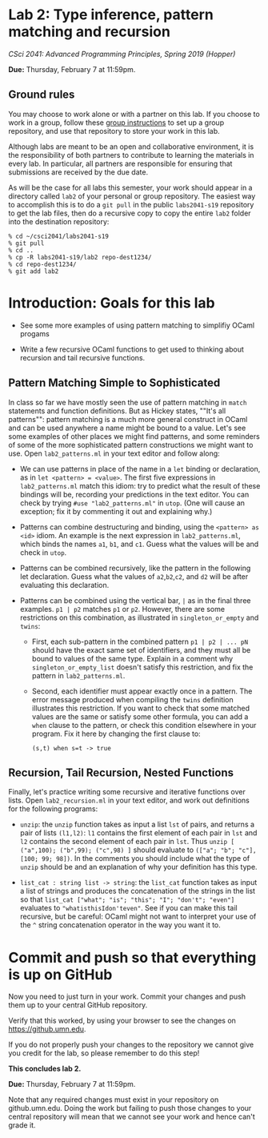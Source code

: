 # Lab 2: Type inference, pattern matching and recursion

*CSci 2041: Advanced Programming Principles, Spring 2019 (Hopper)*

**Due:** Thursday, February 7 at 11:59pm.


## Ground rules

You may choose to work alone or with a partner on this lab. If you choose to work in a group, follow these [group instructions](group-instructions.md) to set up a group repository, and use that repository to store your work in this lab.

Although labs are meant to be an open and collaborative environment, it is the
responsibility of both partners to contribute to learning the materials in every
lab. In particular, all partners are responsible for ensuring that submissions
are received by the due date.

As will be the case for all labs this semester, your work should appear in a directory called `lab2` of your personal or group repository.  The easiest way to accomplish this is to do a `git pull` in the public `labs2041-s19` repository to get the lab files, then do a recursive copy to copy the entire `lab2` folder into the destination repository:

```
% cd ~/csci2041/labs2041-s19
% git pull
% cd ..
% cp -R labs2041-s19/lab2 repo-dest1234/
% cd repo-dest1234/
% git add lab2
```

# Introduction: Goals for this lab


+ See some more examples of using pattern matching to simplifiy
  OCaml progams

+ Write a few recursive OCaml functions to get used to thinking about
  recursion and tail recursive functions.

## Pattern Matching Simple to Sophisticated

In class so far we have mostly seen the use of pattern matching in
`match` statements and function definitions.  But as Hickey states,
""It's all patterns"": pattern matching is a much more general
construct in OCaml and can be used anywhere a name might be bound to a
value.  Let's see some examples of other places we might find
patterns, and some reminders of some of the more sophisticated pattern
constructions we might want to use.  Open `lab2_patterns.ml` in your
text editor and follow along:

+ We can use patterns in place of the name in a `let` binding or
  declaration, as in `let <pattern> = <value>`.  The first five
  expressions in `lab2_patterns.ml` match this idiom: try to predict
  what the result of these bindings will be, recording your
  predictions in the text editor.  You can check by trying `#use
  "lab2_patterns.ml"` in `utop`.   (One will cause an exception; fix
  it by commenting it out and explaining why.)

+ Patterns can combine destructuring and binding, using the `<pattern>
  as <id>` idiom.  An example is the next expression in
  `lab2_patterns.ml`, which binds the names `a1`, `b1`, and `c1`.  Guess
  what the values will be and check in `utop`.

+ Patterns can be combined recursively, like the pattern in the
  following let declaration.  Guess what the values of `a2`,`b2`,`c2`,
  and `d2` will be after evaluating this declaration.

+ Patterns can be combined using the vertical bar, `|` as in the final
  three examples.  `p1 | p2` matches `p1` or `p2`.  However, there are
  some restrictions on this combination, as illustrated in
  `singleton_or_empty` and `twins`:
    + First, each sub-pattern in the combined pattern `p1 | p2 |
      ... pN` should have the exact same set of identifiers, and they
      must all be bound to values of the same type.  Explain in a
      comment why `singleton_or_empty_list` doesn't satisfy this
      restriction, and fix the pattern in `lab2_patterns.ml`.

    + Second, each identifier must appear exactly once in a pattern.
      The error message produced when compiling the `twins` definition
      illustrates this restriction. If you want to check that some
      matched values are the same or satisfy some other formula, you
      can add a `when` clause to the pattern, or check this condition
      elsewhere in your program.  Fix it here by changing the first clause to:

      ```
      (s,t) when s=t -> true
      ```

## Recursion, Tail Recursion, Nested Functions

Finally, let's practice writing some recursive and iterative functions
over lists.  Open `lab2_recursion.ml` in your text editor, and work
out definitions for the following programs:

+ `unzip`:  the `unzip` function takes as input a list `lst` of pairs, and
  returns a pair of lists `(l1,l2)`: `l1` contains the first element of each
  pair in `lst` and `l2` contains the second element of each pair in
  `lst`.  Thus `unzip [ ("a",100); ("b",99); ("c",98) ]` should
  evaluate to `(["a"; "b"; "c"], [100; 99; 98])`.  In the comments you
  should include what the type of `unzip` should be and an explanation
  of why your definition has this type.

+ `list_cat : string list -> string`: the `list_cat` function takes as input a list of strings
  and produces the concatenation of the strings in the list so that
  `list_cat ["what"; "is"; "this"; "I"; "don't"; "even"]` evaluates to
  `"whatisthisIdon'teven"`.  See if you can make this tail recursive,
  but be careful: OCaml might not want to interpret your use of the
  `^` string concatenation operator in the way you want it to.

# Commit and push so that everything is up on GitHub

Now you need to just turn in your work.
Commit your changes and push them up to your central
GitHub repository.

Verify that this worked, by using your browser to see the changes on
https://github.umn.edu.

If you do not properly push your changes to the repository we
cannot give you credit for the lab, so please remember to do this
step!

__This concludes lab 2.__

**Due:** Thursday, February 7 at 11:59pm.

Note that any required changes must exist in your repository on
github.umn.edu. Doing the work but failing to push those changes
to your central repository will mean that we cannot see your work
and hence can't grade it.
